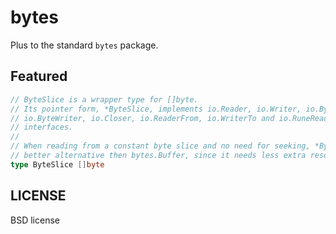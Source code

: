 # bytes
Plus to the standard `bytes` package.

## Featured
```go
// ByteSlice is a wrapper type for []byte.
// Its pointer form, *ByteSlice, implements io.Reader, io.Writer, io.ByteReader,
// io.ByteWriter, io.Closer, io.ReaderFrom, io.WriterTo and io.RuneReader
// interfaces.
//
// When reading from a constant byte slice and no need for seeking, *ByteSlice is a
// better alternative then bytes.Buffer, since it needs less extra resource.
type ByteSlice []byte
```

## LICENSE
BSD license